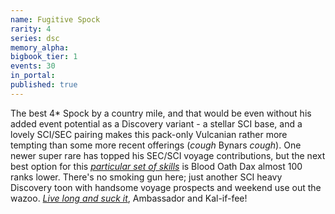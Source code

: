 ```yaml
---
name: Fugitive Spock
rarity: 4
series: dsc
memory_alpha:
bigbook_tier: 1
events: 30
in_portal:
published: true
---
```


The best 4* Spock by a country mile, and that would be even without his added event potential as a Discovery variant - a stellar SCI base, and a lovely SCI/SEC pairing makes this pack-only Vulcanian rather more tempting than some more recent offerings (*cough* Bynars *cough*). One newer super rare has topped his SEC/SCI voyage contributions, but the next best option for this [_particular set of skills_](https://www.youtube.com/watch?v=jZOywn1qArI) is Blood Oath Dax almost 100 ranks lower. There's no smoking gun here; just another SCI heavy Discovery toon with handsome voyage prospects and weekend use out the wazoo. [_Live long and suck it_](https://youtu.be/BJnRJvTx4uQ?t=60), Ambassador and Kal-if-fee!
